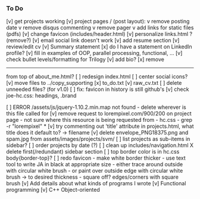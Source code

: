 ### To Do
[v] get projects working
  [v] project pages / (post layout):
      v remove posting date
      v remove disqus commenting
      v remove pager
      v add links for static files (pdfs)
[v] change favicon (includes/header.html)
[v] personalize links.html ? (remove?)
[v] email social link doesn't work
[v] add resume section
  [v] review/edit cv
    [v] Summary statement
      [x] do I have a statement on LinkedIn profile?
    [v] fill in examples of OOP, parallel processing, functional, ...
    [v] check bullet levels/formatting for Trilogy
[v] add bio?
  [x] remove <hr> from top of about_me.html?
[ ] redesign index.html
  [ ] center social icons?
[v] move files to ../copy_supporting
  [x] to_do.txt
  [v] raw_cv.txt
[ ] delete unneeded files? (for v1.0)
[ ] fix: favicon in history is still github's
[v] check joe-hc.css: headings, .brand

[ ] ERROR /assets/js/jquery-1.10.2.min.map not found
    - delete wherever is this file called for
[v] remove request to lorempixel.com/900/200 on project page
    - not sure where this resource is being requested from
      - hc.css - grep -r "lorempixel" *
[v] try commenting out 'title' attribute in projects.html, what title does it
default to? -> filename
[v] delete envelope_PNG18375.png and spam.jpg from assets/images/projects/svm/
[ ] list projects as sub-items in sidebar?
[ ] order projects by date (?)
[ ] clean up includes/navigation.html
    X delete first(/redundant) sidebar section
[ ] top border color is in hc.css body{border-top}?
[ ] redo favicon - make white border thicker
    - use text tool to write JA in black at appropriate size
    - either trace around outside with circular white brush
      - or paint over outside edge with circular white brush
      -> to desired thickness
    - square off? edges/corners with square brush
[v] Add details about what kinds of programs I wrote
  [v] Functional programming
  [v] C++ Object-oriented
